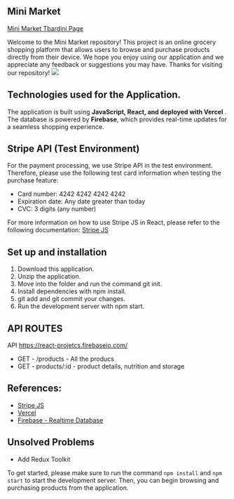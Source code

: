  ## Mini Market
  [ Mini Market Tbardini Page](https://mini-market-tbardini.vercel.app/)

Welcome to the Mini Market repository! This project is an online grocery shopping platform that allows users to browse and purchase products directly from their device. We hope you enjoy using our application and we appreciate any feedback or suggestions you may have. Thanks for visiting our repository!
![](https://i.imgur.com/Hs1AHhq.gif)

## Technologies used for the Application.
The application is built using **JavaScript, React, and deployed with Vercel** . The database is powered by **Firebase**, which provides real-time updates for a seamless shopping experience.

## Stripe API (Test Environment)
For the payment processing, we use Stripe API in the test environment. Therefore, please use the following test card information when testing the purchase feature:
- Card number: 4242 4242 4242 4242
- Expiration date: Any date greater than today
- CVC: 3 digits (any number)

For more information on how to use Stripe JS in React, please refer to the following documentation: [Stripe JS](https://stripe.com/docs/stripe-js/react)

## Set up and installation
1. Download this application.
1. Unzip the application.
1. Move into the folder and run the command git init.
1. Install dependencies with npm install.
1. git add and git commit your changes.
1. Run the development server with npm start.

## API ROUTES
API https://react-projetcs.firebaseio.com/
- GET - /products - All the producs
- GET - products/:id - product details, nutrition and storage 

## References:
- [Stripe JS](https://stripe.com/docs/stripe-js/react) 
- [Vercel](https://vercel.com/) 
- [Firebase - Realtime Database](https://firebase.google.com/docs/database)

## Unsolved Problems
 - Add Redux Toolkit

To get started, please make sure to run the command `npm install` and `npm start` to start the development server. Then, you can begin browsing and purchasing products from the application.
